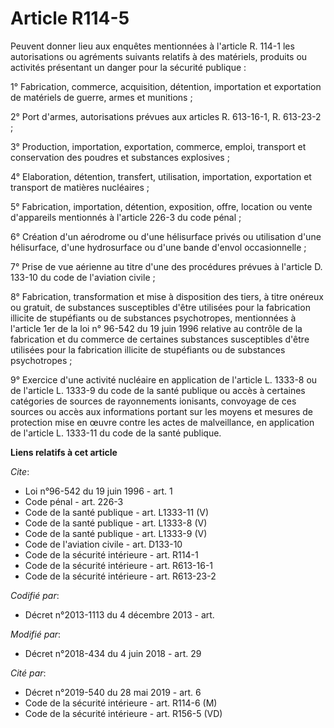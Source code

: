 # Article R114-5

Peuvent donner lieu aux enquêtes mentionnées à l'article R. 114-1 les autorisations ou agréments suivants relatifs à des
matériels, produits ou activités présentant un danger pour la sécurité publique : 

1° Fabrication, commerce, acquisition, détention, importation et exportation de matériels de guerre, armes et munitions ; 

2° Port d'armes, autorisations prévues aux articles R. 613-16-1, 
R. 613-23-2 ; 

3° Production, importation, exportation, commerce, emploi, transport et conservation des poudres et substances explosives ; 

4° Elaboration, détention, transfert, utilisation, importation, exportation et transport de matières nucléaires ; 

5° Fabrication, importation, détention, exposition, offre, location ou vente d'appareils mentionnés à l'article 226-3 du code
pénal ; 

6° Création d'un aérodrome ou d'une hélisurface privés ou utilisation d'une hélisurface, d'une hydrosurface ou d'une bande
d'envol occasionnelle ; 

7° Prise de vue aérienne au titre d'une des procédures prévues à l'article D. 133-10 du code de l'aviation civile ; 

8° Fabrication, transformation et mise à disposition des tiers, à titre onéreux ou gratuit, de substances susceptibles d'être
utilisées pour la fabrication illicite de stupéfiants ou de substances psychotropes, mentionnées à l'article 1er de la loi n°
96-542 du 19 juin 1996 relative au contrôle de la fabrication et du commerce de certaines substances susceptibles d'être
utilisées pour la fabrication illicite de stupéfiants ou de substances psychotropes ; 

9° Exercice d'une activité nucléaire en application de l'article L. 1333-8 ou de l'article L. 1333-9 du code de la santé
publique ou accès à certaines catégories de sources de rayonnements ionisants, convoyage de ces sources ou accès aux
informations portant sur les moyens et mesures de protection mise en œuvre contre les actes de malveillance, en application
de l'article L. 1333-11 du code de la santé publique.

**Liens relatifs à cet article**

_Cite_:

  - Loi n°96-542 du 19 juin 1996 - art. 1
  - Code pénal - art. 226-3
  - Code de la santé publique - art. L1333-11 (V)
  - Code de la santé publique - art. L1333-8 (V)
  - Code de la santé publique - art. L1333-9 (V)
  - Code de l'aviation civile - art. D133-10
  - Code de la sécurité intérieure - art. R114-1
  - Code de la sécurité intérieure - art. R613-16-1
  - Code de la sécurité intérieure - art. R613-23-2

_Codifié par_:

  - Décret n°2013-1113 du 4 décembre 2013 - art.

_Modifié par_:

  - Décret n°2018-434 du 4 juin 2018 - art. 29

_Cité par_:

  - Décret n°2019-540 du 28 mai 2019 - art. 6
  - Code de la sécurité intérieure - art. R114-6 (M)
  - Code de la sécurité intérieure - art. R156-5 (VD)
